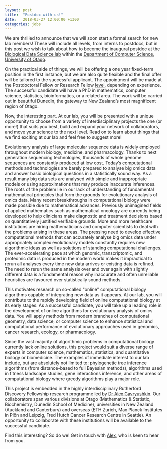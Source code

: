 ```yaml
---
layout: post
title:  "Postdoc with us!"
date:   2018-03-27 12:00:00 +1300
categories: jobs
---
```


We are thrilled to announce that we will soon start a formal search for new lab members!
These will include all levels, from interns to postdocs, but in this post we wish to talk about how to become the inaugural postdoc at the [Biological Data Science lab](http://lab.gavruskin.com) within the [Department of Computer Science](http://www.cs.otago.ac.nz/), [University of Otago](http://www.otago.ac.nz/).

On the practical side of things, we will be offering a one year fixed-term position in the first instance, but we are also quite flexible and the final offer will be tailored to the successful applicant.
The appointment will be made at the Postdoctoral Fellow or Research Fellow [level](http://www.otago.ac.nz/humanresources/working-at-otago/salaries-and-payments/pay-scales/index.html), depending on experience.
The successful candidate will have a PhD in mathematics, computer science, statistics, bioinformatics, or a related area.
The work will be carried out in beautiful Dunedin, the gateway to New Zealand’s most magnificent region of Otago.

Now, the interesting part.
At our lab, you will be presented with a unique opportunity to choose from a variety of interdisciplinary projects the one (or more!) that suits you best, build and expand your network of collaborators, and move your science to the next level.
Read on to learn about things that we find exciting at our lab and feel free to suggest more!

Evolutionary analysis of large molecular sequence data is widely employed throughout modern biology, medicine, and pharmacology.
Thanks to next generation sequencing technologies, thousands of whole genome sequences are constantly produced at low cost.
Today’s computational methods and technologies are barely prepared to analyse big omics data and answer basic biological questions in a statistically sound way.
As a result many big data sets are analysed with simple and inappropriate models or using approximations that may produce inaccurate inferences.
The roots of the problem lie in our lack of understanding of fundamental mathematical principles that form the grounds for evolutionary analysis of omics data.
Many recent breakthroughs in computational biology were made possible due to mathematical advances.
Previously unimagined fields of applied mathematics such as mathematical oncology are currently being developed to help clinicians make diagnostic and treatment decisions based on quantitatively justified verifiable grounds.
More and more healthcare institutions are hiring mathematicians and computer scientists to deal with the problems arising in these areas.
The pressing need to develop effective computational methods that can accurately analyse big omics data under appropriately complex evolutionary models constantly requires new algorithmic ideas as well as solutions of standing computational challenges.
The ever-accelerating pace at which genomic, transcriptomic, and proteomic data is produced in the modern world makes it impractical to rerun all analyses every time new data arrives or existing data is refined.
The need to rerun the same analysis over and over again with slightly different data is a fundamental reason why inaccurate and often unreliable heuristics are favoured over statistically sound methods.

This motivates research on so-called "online" computational biology algorithms capable of integrating new data as it appears.
At our lab, you will contribute to the rapidly developing field of online computational biology at its early stages.
As a successful candidate, you will take up a leading role in the development of online algorithms for evolutionary analysis of omics data.
You will apply methods from modern branches of computational geometry, data science, or computer science to enhance statistical and computational performance of evolutionary approaches used in genomics, cancer research, ecology, or pharmacology.

Since the vast majority of algorithmic problems in computational biology currently lack online solutions, this project would suit a diverse range of experts in computer science, mathematics, statistics, and quantitative biology or biomedicine.
The examples of immediate interest to our lab include, but are absolutely not limited to: phylogenetic tree inference algorithms (from distance-based to full Bayesian methods), algorithms used in fitness landscape studies, gene interactions inference, and other areas of computational biology where greedy algorithms play a major role.

This project is embedded in the highly interdisciplinary Rutherford Discovery Fellowship research programme led by [Dr Alex Gavryushkin](http://lab.gavruskin.com/alex/).
Our collaborators span various divisions at Otago (Mathematics & Statistic, Biochemistry, Dunedin School of Medicine), universities in New Zealand (Auckland and Canterbury) and overseas (ETH Zurich, Max Planck Institutes in Plön and Leipzig, Fred Hutch Cancer Research Centre in Seattle).
An opportunity to collaborate with these institutions will be available to the successful candidate.

Find this interesting? So do we! Get in touch with [Alex](mailto:alex@gavruskin.com), who is keen to hear from you.

